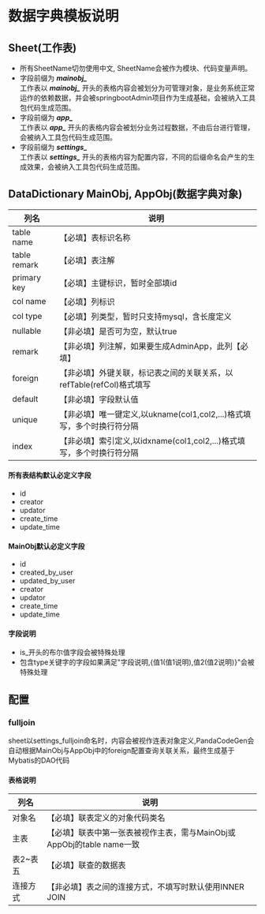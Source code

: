 # 数据字典模板说明
## Sheet(工作表)
- 所有SheetName切勿使用中文, SheetName会被作为模块、代码变量声明。
- 字段前缀为 ***mainobj_*** <br>
工作表以 ***mainobj_*** 开头的表格内容会被划分为可管理对象，是业务系统正常运作的依赖数据，并会被springbootAdmin项目作为生成基础，会被纳入工具包代码生成范围。
- 字段前缀为 ***app_*** <br>
工作表以 ***app_*** 开头的表格内容会被划分业务过程数据，不由后台进行管理，会被纳入工具包代码生成范围。
- 字段前缀为 ***settings_*** <br>
工作表以 ***settings_*** 开头的表格内容为配置内容，不同的后缀命名会产生的生成效果，会被纳入工具包代码生成范围。
## DataDictionary MainObj, AppObj(数据字典对象)
| 列名 | 说明 |
| ------- | ------- |
|    table name     |      【必填】表标识名称      |
|    table remark     |      【必填】表注解      |
|    primary key     |      【必填】主键标识，暂时全部填id      |
|    col name     |      【必填】列标识      |
|    col type     |      【必填】列类型，暂时只支持mysql，含长度定义      |
|    nullable     |      【非必填】是否可为空，默认true      |
|    remark     |      【非必填】列注解，如果要生成AdminApp，此列【必填】      |
|    foreign     |      【非必填】外键关联，标记表之间的关联关系，以refTable(refCol)格式填写      |
|    default     |      【非必填】字段默认值      |
|    unique     |      【非必填】唯一键定义,以ukname(col1,col2,...)格式填写，多个时换行符分隔     |
|    index     |      【非必填】索引定义,以idxname(col1,col2,...)格式填写，多个时换行符分隔     |
#### 所有表结构默认必定义字段
- id
- creator
- updator
- create_time
- update_time
#### MainObj默认必定义字段
- id
- created_by_user
- updated_by_user
- creator
- updator
- create_time
- update_time
#### 字段说明
- is_开头的布尔值字段会被特殊处理
- 包含type关键字的字段如果满足"字段说明,{值1(值1说明),值2(值2说明)}"会被特殊处理
## 配置
### fulljoin
sheet以settings_fulljoin命名时，内容会被视作连表对象定义,PandaCodeGen会自动根据MainObj与AppObj中的foreign配置查询关联关系，最终生成基于Mybatis的DAO代码
#### 表格说明
| 列名 | 说明 |
| ------- | ------- |
|    对象名     |      【必填】联表定义的对象代码类名      |
|    主表     |      【必填】联表中第一张表被视作主表，需与MainObj或AppObj的table name一致      |
|    表2~表五     |      【必填】联查的数据表      |
|    连接方式     |      【非必填】表之间的连接方式，不填写时默认使用INNER JOIN      |


